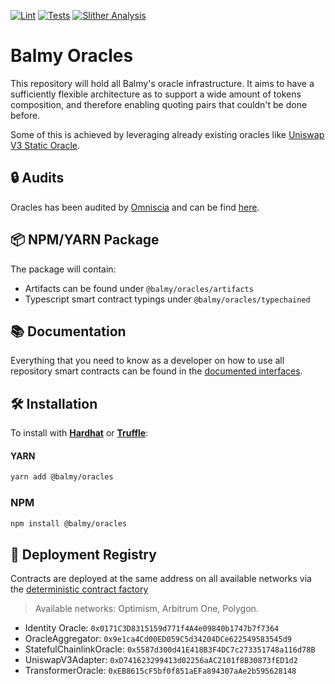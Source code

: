 [![Lint](https://github.com/Balmy-Protocol/oracles/actions/workflows/lint.yml/badge.svg?branch=main)](https://github.com/Balmy-Protocol/oracles/actions/workflows/lint.yml)
[![Tests](https://github.com/Balmy-Protocol/oracles/actions/workflows/tests.yml/badge.svg?branch=main)](https://github.com/Balmy-Protocol/oracles/actions/workflows/tests.yml)
[![Slither Analysis](https://github.com/Balmy-Protocol/oracles/actions/workflows/slither.yml/badge.svg?branch=main)](https://github.com/Balmy-Protocol/oracles/actions/workflows/slither.yml)

# Balmy Oracles

This repository will hold all Balmy's oracle infrastructure. It aims to have a sufficiently flexible architecture as to support a wide amount of tokens composition, and therefore enabling quoting pairs that couldn't be done before.

Some of this is achieved by leveraging already existing oracles like [Uniswap V3 Static Oracle](https://github.com/Balmy-Protocol/uniswap-v3-oracle).

## 🔒 Audits

Oracles has been audited by [Omniscia](https://omniscia.io/) and can be find [here](https://omniscia.io/reports/mean-finance-oracle-module/).

## 📦 NPM/YARN Package

The package will contain:

- Artifacts can be found under `@balmy/oracles/artifacts`
- Typescript smart contract typings under `@balmy/oracles/typechained`

## 📚 Documentation

Everything that you need to know as a developer on how to use all repository smart contracts can be found in the [documented interfaces](./solidity/interfaces/).

## 🛠 Installation

To install with [**Hardhat**](https://github.com/nomiclabs/hardhat) or [**Truffle**](https://github.com/trufflesuite/truffle):

#### YARN

```sh
yarn add @balmy/oracles
```

### NPM

```sh
npm install @balmy/oracles
```

## 📖 Deployment Registry

Contracts are deployed at the same address on all available networks via the [deterministic contract factory](https://github.com/Balmy-Protocol/deterministic-factory)

> Available networks: Optimism, Arbitrum One, Polygon.

- Identity Oracle: `0x0171C3D8315159d771f4A4e09840b1747b7f7364`
- OracleAggregator: `0x9e1ca4Cd00ED059C5d34204DCe622549583545d9`
- StatefulChainlinkOracle: `0x5587d300d41E418B3F4DC7c273351748a116d78B`
- UniswapV3Adapter: `0xD741623299413d02256aAC2101f8B30873fED1d2`
- TransformerOracle: `0xEB8615cF5bf0f851aEFa894307aAe2b595628148`
